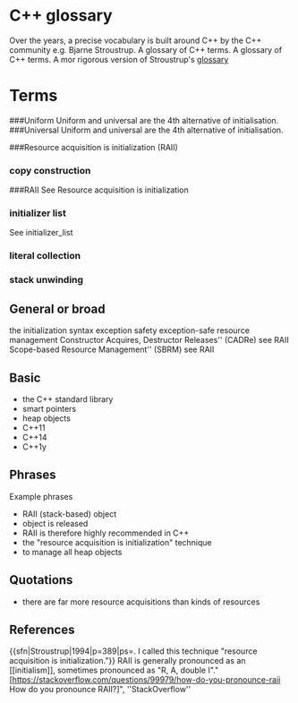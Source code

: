 # C++ glossary
Over the years, a precise vocabulary is built around C++ by the C++ community e.g. Bjarne Stroustrup. A glossary of C++ terms. A glossary of C++ terms. A mor rigorous version of Stroustrup's [glossary](http://www.stroustrup.com/glossary.html)
# Terms

###Uniform
Uniform and universal are the 4th alternative of initialisation.
###Universal
Uniform and universal are the 4th alternative of initialisation.

###Resource acquisition is initialization
(RAII)

### copy construction

###RAII
See Resource acquisition is initialization

### initializer list
See initializer_list

###  literal collection

### stack unwinding

## General or broad
the initialization syntax
exception safety
exception-safe resource management
Constructor Acquires, Destructor Releases'' (CADRe) see RAII
Scope-based Resource Management'' (SBRM) see RAII


## Basic
* the C++ standard library
* smart pointers
* heap objects
* C++11
* C++14
* C++1y
 
## Phrases
Example phrases
* RAII (stack-based) object
* object is released
* RAII is therefore highly recommended in C++
* the "resource acquisition is initialization" technique
* to manage all heap objects

## Quotations
* there are far more resource acquisitions than kinds of resources

## References
{{sfn|Stroustrup|1994|p=389|ps=. I called this technique "resource acquisition is initialization."}} RAII is generally pronounced as an [[initialism]], sometimes pronounced as "R, A, double I".<ref>"[https://stackoverflow.com/questions/99979/how-do-you-pronounce-raii How do you pronounce RAII?]", ''StackOverflow''</ref>
